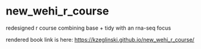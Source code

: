 # new_wehi_r_course
redesigned r course combining base + tidy with an rna-seq focus

rendered book link is here: https://kzeglinski.github.io/new_wehi_r_course/
